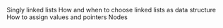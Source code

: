Singly linked lists
How and when to choose linked lists as data structure
How to assign values and pointers
Nodes
